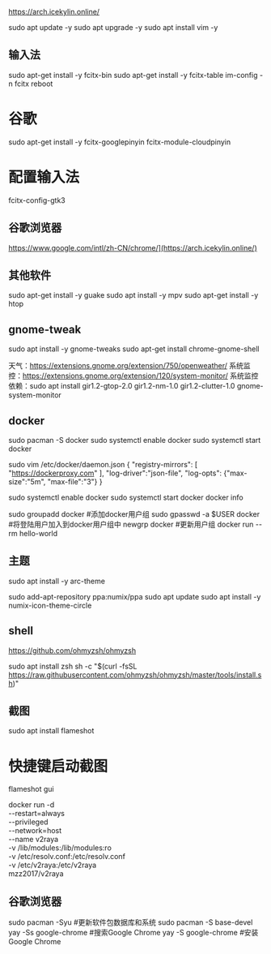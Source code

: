 https://arch.icekylin.online/


sudo apt update -y
sudo apt upgrade -y
sudo apt install vim -y

## 输入法

sudo apt-get install -y fcitx-bin
sudo apt-get install -y fcitx-table
im-config -n fcitx
reboot

# 谷歌
sudo apt-get install -y fcitx-googlepinyin fcitx-module-cloudpinyin

# 配置输入法
fcitx-config-gtk3

## 谷歌浏览器

https://www.google.com/intl/zh-CN/chrome/](https://arch.icekylin.online/)

## 其他软件

sudo apt-get install -y guake
sudo apt install -y mpv
sudo apt-get install -y htop

## gnome-tweak

sudo apt install -y gnome-tweaks
sudo apt-get install chrome-gnome-shell

天气：https://extensions.gnome.org/extension/750/openweather/
系统监控：https://extensions.gnome.org/extension/120/system-monitor/
系统监控依赖：sudo apt install gir1.2-gtop-2.0 gir1.2-nm-1.0 gir1.2-clutter-1.0 gnome-system-monitor

## docker

sudo pacman -S docker
sudo systemctl enable docker
sudo systemctl start docker

sudo vim /etc/docker/daemon.json
{
  "registry-mirrors": [
    "https://dockerproxy.com"
  ],
  "log-driver":"json-file",
  "log-opts": {"max-size":"5m", "max-file":"3"}
}

sudo systemctl enable docker
sudo systemctl start docker
docker info

sudo groupadd docker #添加docker用户组
sudo gpasswd -a $USER docker #将登陆用户加入到docker用户组中
newgrp docker #更新用户组
docker run --rm hello-world

## 主题

sudo apt install -y arc-theme

sudo add-apt-repository ppa:numix/ppa
sudo apt update
sudo apt install -y numix-icon-theme-circle

## shell

https://github.com/ohmyzsh/ohmyzsh

sudo apt install zsh
sh -c "$(curl -fsSL https://raw.githubusercontent.com/ohmyzsh/ohmyzsh/master/tools/install.sh)"

## 截图

sudo apt install flameshot

# 快捷键启动截图
flameshot gui

docker run -d \
  --restart=always \
  --privileged \
  --network=host \
  --name v2raya \
  -v /lib/modules:/lib/modules:ro \
  -v /etc/resolv.conf:/etc/resolv.conf \
  -v /etc/v2raya:/etc/v2raya \
  mzz2017/v2raya

## 谷歌浏览器

sudo pacman -Syu #更新软件包数据库和系统
sudo pacman -S base-devel
yay -Ss google-chrome #搜索Google Chrome
yay -S google-chrome #安装Google Chrome
